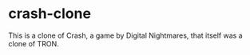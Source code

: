 crash-clone
===========

This is a clone of Crash, a game by Digital Nightmares, that itself was a clone of TRON.

